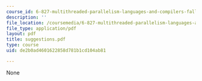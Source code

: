 ```yaml
---
course_id: 6-827-multithreaded-parallelism-languages-and-compilers-fall-2002
description: ''
file_location: /coursemedia/6-827-multithreaded-parallelism-languages-and-compilers-fall-2002/de2b0ad4601622858d781b1cd104ab81_suggestions.pdf
file_type: application/pdf
layout: pdf
title: suggestions.pdf
type: course
uid: de2b0ad4601622858d781b1cd104ab81

---
```

None